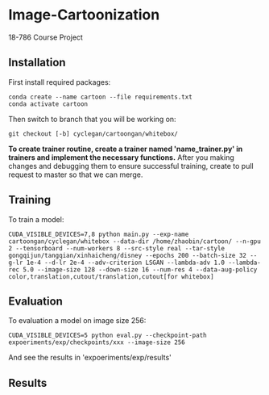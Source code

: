 # Image-Cartoonization


18-786 Course Project

## Installation

First install required packages:
```
conda create --name cartoon --file requirements.txt
conda activate cartoon
```

Then switch to branch that you will be working on:
```
git checkout [-b] cyclegan/cartoongan/whitebox/
```

**To create trainer routine, create a trainer named 'name_trainer.py' in trainers and implement the necessary functions.**
After you making changes and debugging them to ensure successful training, create to pull request to master so that we can merge.
 

## Training
To train a model:
```
CUDA_VISIBLE_DEVICES=7,8 python main.py --exp-name cartoongan/cyclegan/whitebox --data-dir /home/zhaobin/cartoon/ --n-gpu 2 --tensorboard --num-workers 8 --src-style real --tar-style gongqijun/tangqian/xinhaicheng/disney --epochs 200 --batch-size 32 --g-lr 1e-4 --d-lr 2e-4 --adv-criterion LSGAN --lambda-adv 1.0 --lambda-rec 5.0 --image-size 128 --down-size 16 --num-res 4 --data-aug-policy  color,translation,cutout/translation,cutout[for whitebox]
```

## Evaluation
To evaluation a model on image size 256:
```
CUDA_VISIBLE_DEVICES=5 python eval.py --checkpoint-path expoeriments/exp/checkpoints/xxx --image-size 256
```
And see the results in 'expoeriments/exp/results'


## Results

 

